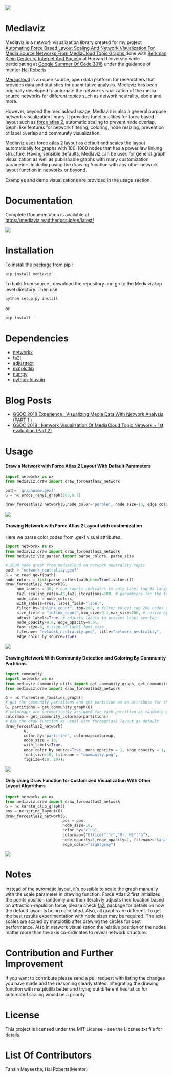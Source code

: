 ![](readmegif.gif)

# Mediaviz

Mediaviz is a network visualization library created for my project  [Automating Force Based Layout Scaling And Network Visualization For Media Source Networks From MediaCloud Topic Graphs ](https://summerofcode.withgoogle.com/projects/#6265196406898688) done with [Berkman Klein Center of Internet And Society](http://cyber.law.harvard.edu/) at Harvard University while participating at [Google Summer Of Code 2018](https://summerofcode.withgoogle.com/) under the guidance of mentor [Hal Roberts](http://cyber.harvard.edu/people/hroberts).

[Mediacloud](http://mediacloud.org/) is an open source, open data platform for researchers that provides data and statistics for quantitative analysis. Mediaviz has been originally developed to automate the network visualization of the media source networks for different topics such as network neutrality, ebola and more. 

However, beyond the mediacloud usage, Mediaviz is also a general purpose network visualization library. It provides functionalities for force based layout such as [force atlas 2](http://journals.plos.org/plosone/article?id=10.1371/journal.pone.0098679), automatic scaling to prevent node overlap, Gephi like features for network filtering, coloring, node resizing, prevention of label overlap and community visualization. 

Mediaviz uses force atlas 2 layout as default and scales the layout automatically for graphs with 100-1000 nodes that has a power law linking structure.  Having sensible defaults, Mediaviz can be used for general graph visualization as well as publishable graphs with many customization parameters including using the drawing function with any other network layout function in networkx or beyond. 

Examples and demo visualizations are provided in the usage section.

# Documentation

Complete Documentation is available at https://mediaviz.readthedocs.io/en/latest/ 



![](assets/deep_state.png)











# Installation

To install the [package](https://pypi.org/project/mediaviz/) from pip :

```python
pip install mediaviz
```

To build from source , download the repository and go to the Mediaviz top level directory. Then use

```python
python setup.py install 
```

or 

```python
pip install .
```



# Dependencies  

* [networkx](https://networkx.github.io)
* [fa2l](https://github.com/bosiakov/fa2l/tree/master/fa2l)
* [adjusttext](http://adjusttext.readthedocs.io)
* [matplotlib](https://matplotlib.org)
* [numpy](http://www.numpy.org/)
* [python-louvain](https://python-louvain.readthedocs.io/en/latest/)



# Blog Posts

- [GSOC 2018 Experience : Visualizing Media Data With Network Analysis (PART 1 )](https://medium.com/learning-machine-learning/gsoc-2018-experience-visualizing-media-data-with-network-analysis-part-1-c4ba4b76b1aa)
- [GSOC 2018 : Network Visualization Of MediaCloud Topic Network + 1st evaluation (Part 2)](https://medium.com/learning-machine-learning/gsoc-2018-network-visualization-of-mediacloud-topic-network-1st-evaluation-part-2-ca72e25a88d5)


# Usage

####  Draw a Network with Force Atlas 2 Layout With Default Parameters

```python
import networkx as nx
from mediaviz.draw import draw_forceatlas2_network

path= 'graphname.gexf'
G = nx.erdos_renyi_graph(200,0.7)

draw_forceatlas2_network(G,node_color='purple', node_size=10, edge_color='gray',filename="random.png")
```

![](assets/random.png)

#### Drawing Network with Force Atlas 2 Layout with customization

Here we parse color codes from .gexf visual attributes.

```python
import networkx as nx
from mediaviz.draw import draw_forceatlas2_network
from mediaviz.viz_parser import parse_colors, parse_size

# 1000 node graph from mediacloud on network neutrality topic
path = "network_neutrality.gexf" 
G = nx.read_gexf(path)
node_colors = list(parse_colors(path,hex=True).values())
draw_forceatlas2_network(G,
     num_labels = 30, # num_labels indicates to only label top 30 largest nodes by node_size
     fa2l_scaling_ratio=40,fa2l_iterations=100, # parameters for the force atlas 2 layout
     node_color = node_colors, 
     with_labels=True, label_field="label",
     filter_by="inlink_count", top=200, # filter to get top 200 nodes sorted by inlink_count
     size_field = "inlink_count",min_size=0.1,max_size=200, # resize by inlink_count
     adjust_labels=True, # adjusts labels to prevent label overlap
     node_opacity=0.8, edge_opacity=0.01, 
     font_size=6, # size of label font_size 
     filename= "network_neutrality.png", title="network_neutrality",
     edge_color_by_source=True)
```

![](assets/network_neutrality.png)



#### Drawing Network With Community Detection and Coloring By Community Partitions

```python
import community
import networkx as nx
from mediaviz.community_utils import get_community_graph, get_community_colormap
from mediaviz.draw import draw_forceatlas2_network

G = nx.florentine_families_graph() 
# get the community partitions and set partition as an attribute for the nodes 
G, partitions = get_community_graph(G) 
# colormaps are automatically assigned for each partition as randomly genererated hex colors
colormap = get_community_colormap(partitions)
# use the draw function as usual with forceatlas2 layout as default
draw_forceatlas2_network(
        G,
        color_by="partition", colormap=colormap,
        node_size = 10,
        with_labels=True, 
        edge_color_by_source=True, node_opacity = 1, edge_opacity = 1,
        font_size=10, filename = "community.png",
        figsize=(10, 10));
```

![ ](assets/community.png)

#### Only Using Draw Function for Customized Visualization With Other Layout Algorithms

```python
import networkx as nx
from mediaviz.draw import draw_forceatlas2_network
G = nx.karate_club_graph()
pos = nx.spring_layout(G)
draw_forceatlas2_network(G,
                         pos = pos,
                         node_size=10,
                         color_by="club",
                         colormap={"Officer":"r","Mr. Hi":"b"},
                         node_opacity=1,edge_opacity=1, filename="karate_club.png",
                         edge_color="lightgray")
```

![](assets/karate_club.png)



# Notes

Instead  of the automatic layout, it's possible to scale the graph manually with the scale parameter in drawing function. Force Atlas 2 first initializes the points position randomly and then iterativly adjusts their location based on attraction-repulsion force, please check [fa2l](https://github.com/bosiakov/fa2l/tree/master/fa2l) package for details on how the default layout is being calculated. Also, all graphs are different. To get the best results experimentation with node sizes may be required. The axis scales are scaled by matplotlib after drawing the circles for best performance. Also in network visualization the relative position of the nodes matter more than the axis co-ordinates to reveal network structure.

# Contribution and Further Improvement

If you want to contribute please send a pull request with listing the changes you have made and the reasoning clearly stated. Integrating the drawing function with matplotlib better and trying out different heuristics for automated scaling would be a priority.

# License

This project is licensed under the MIT License - see the License.txt file for details.

# List Of Contributors

Tahsin Mayeesha, Hal Roberts(Mentor)





